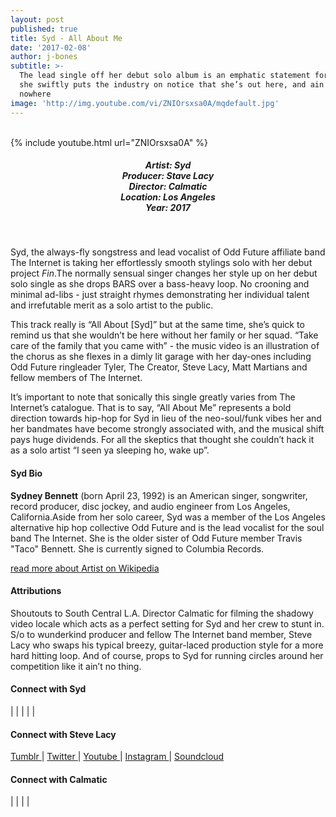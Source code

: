 ```yaml
---
layout: post
published: true
title: Syd - All About Me
date: '2017-02-08'
author: j-bones
subtitle: >-
  The lead single off her debut solo album is an emphatic statement for Syd, as
  she swiftly puts the industry on notice that she’s out here, and ain’t going
  nowhere
image: 'http://img.youtube.com/vi/ZNIOrsxsa0A/mqdefault.jpg'
---
```

<br>
{% include youtube.html url="ZNIOrsxsa0A" %} 
<br>
<h5 style="text-align: center;">
Artist: Syd <br>
Producer: Stave Lacy <br>
Director: Calmatic <br>
Location: Los Angeles <br>
Year: 2017
</h5>
<br>

Syd, the always-fly songstress and lead vocalist of Odd Future affiliate band The Internet is taking her effortlessly smooth stylings solo with her debut project *Fin*.The normally sensual singer changes her style up on her debut solo single as she drops BARS over a bass-heavy loop. No crooning and minimal ad-libs - just straight rhymes demonstrating her individual talent and irrefutable merit as a solo artist to the public. 

This track really is “All About [Syd]” but at the same time, she’s quick to remind us that she wouldn’t be here without her family or her squad. “Take care of the family that you came with” - the music video is an illustration of the chorus as she flexes in a dimly lit garage with her day-ones including Odd Future ringleader Tyler, The Creator, Steve Lacy, Matt Martians and fellow members of The Internet.

It’s important to note that sonically this single greatly varies from The Internet’s catalogue. That is to say, “All About Me” represents a bold direction towards hip-hop for Syd in lieu of the neo-soul/funk vibes her and her bandmates have become strongly associated with, and the musical shift pays huge dividends. For all the skeptics that thought she couldn’t hack it as a solo artist “I seen ya sleeping ho, wake up”.   


#### Syd Bio

**Sydney Bennett** (born April 23, 1992) is an American singer, songwriter, record producer, disc jockey, and audio engineer from Los Angeles, California.Aside from her solo career, Syd was a member of the Los Angeles alternative hip hop collective Odd Future and is the lead vocalist for the soul band The Internet. She is the older sister of Odd Future member Travis "Taco" Bennett. She is currently signed to Columbia Records.

<a href="https://en.wikipedia.org/wiki/Syd_(singer)" target="_blank">read more about Artist on Wikipedia</a>

#### Attributions

Shoutouts to South Central L.A. Director Calmatic for filming the shadowy video locale which acts as a perfect setting for Syd and her crew to stunt in. S/o to wunderkind producer and fellow The Internet band member, Steve Lacy who swaps his typical breezy, guitar-laced production style for a more hard hitting loop. And of course, props to Syd for running circles around her competition like it ain’t no thing. 

#### Connect with Syd

<a class="fa fa-globe" href="http://www.internetsyd.com/" target="_blank"></a> | 
<a class="fa fa-facebook" href="https://www.facebook.com/syd" target="_blank"></a> | 
<a class="fa fa-instagram" href="https://www.instagram.com/syd" target="_blank"></a> | 
<a class="fa fa-soundcloud" href="https://soundcloud.com/internetsyd" target="_blank"></a> | 
<a class="fa fa-twitter" href="https://twitter.com/internetsyd" target="_blank"></a> | 
<a class="fa fa-youtube" href="https://www.youtube.com/channel/UCZ3XdhX1mQJLI9TvUtMxYlg" target="_blank"></a>


#### Connect with Steve Lacy

<a class="fa fa-tumblr" href="http://steve-lacy.tumblr.com/" target="_blank"> Tumblr </a> |
<a class="fa fa-twitter" href="https://twitter.com/stevelacys" target="_blank"> Twitter </a> |
<a class="fa fa-youtube" href="https://www.youtube.com/channel/UCRt1A0W4iZfvsOhAH1yft2Q" target="_blank"> Youtube </a> |
<a class="fa fa-instagram" href="https://www.instagram.com/steve.lacy/" target="_blank"> Instagram </a> |
<a class="fa fa-soundcloud" href="https://soundcloud.com/steevlacy" target="_blank"> Soundcloud </a> 

#### Connect with Calmatic

<a class="fa fa-globe" href="http://www.calmatic.net/" target="_blank"></a> | 
<a class="fa fa-vimeo" href="https://www.vimeo.com/calmatic/" target="_blank"></a> | 
<a class="fa fa-twitter" href="https://twitter.com/calmatic" target="_blank"></a> | 
<a class="fa fa-youtube" href="https://www.youtube.com/user/calmatic1" target="_blank"></a> | 
<a class="fa fa-instagram" href="https://www.instagram.com/calmatic" target="_blank"></a>